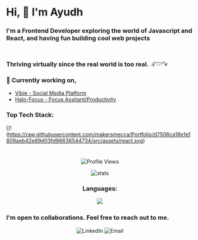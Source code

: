 # Hi, :wave: I'm Ayudh
### I'm a Frontend Developer exploring the world of Javascript and React, and having fun building cool web projects
### Thriving virtually since the real world is too real. <img src="cat.webp" width="50"/>
### :pushpin: Currently working on, 
- [Vibie - Social Media Platform](https://github.com/makersmecca/Vibie)
- [Halo-Focus - Focus Assitant/Productivity](https://github.com/makersmecca/Halo-Focus-Pomodoro)

### Top Tech Stack:
[]!(https://raw.githubusercontent.com/makersmecca/Portfolio/d7506ca18e1e1809aeb42e89d03fd96636544734/src/assets/react.svg)
#
<p align="center">
  <img src="https://komarev.com/ghpvc/?username=makersmecca&base=1093&label=Profile+Views" alt="Profile Views" />
</p>
<p align="center">
  <img src="https://streak-stats.demolab.com?user=makersmecca&theme=tokyonight&border_radius=6&date_format=M%20j%5B%2C%20Y%5D&card_width=450&card_height=170" alt="stats" />
</p>
<h3 align="center">Languages: </h3>
<p align="center">
  <img src="https://github-readme-stats.vercel.app/api/top-langs/?username=anuraghazra&layout=compact&theme=radical" />
</p>

### I'm open to collaborations. Feel free to reach out to me.
<div align="center">
  <a href="https://www.linkedin.com/in/ayudh-nandi" style="text-decoration:none;">
    <img src="https://github.com/makersmecca/makersmecca/blob/master/Linkedin.png" alt="LinkedIn" width="35" height="35"/>
  </a>
  <a href="mailto:ayudhnandi@gmail.com" style="text-decoration:none;">
    <img src="https://github.com/makersmecca/makersmecca/blob/master/Email%20.png" alt="Email" width="35" height="35"/>
  </a>
</div>



